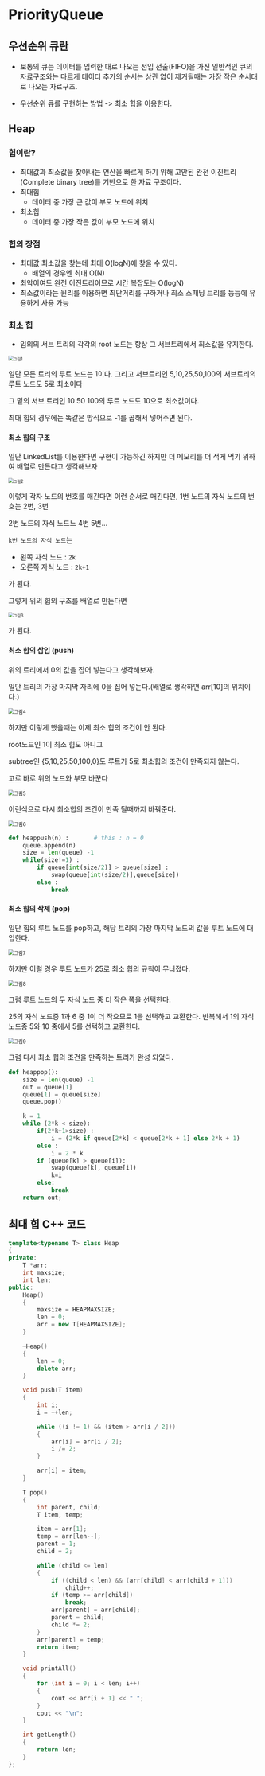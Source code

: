 # PriorityQueue

## 우선순위 큐란

- 보통의 큐는 데이터를 입력한 대로 나오는 선입 선출(FIFO)을 가진 일반적인 큐의 자료구조와는 다르게 데이터 추가의 순서는 상관 없이 제거될때는 가장 작은 순서대로 나오는 자료구조.

- 우선순위 큐를 구현하는 방법 -> 최소 힙을 이용한다.



## Heap

### 힙이란?

- 최대값과 최소값을 찾아내는 연산을 빠르게 하기 위해 고안된 완전 이진트리(Complete binary tree)를 기반으로 한 자료 구조이다.
- 최대힙
  - 데이터 중 가장 큰 값이 부모 노드에 위치
- 최소힙
  - 데이터 중 가장 작은 값이 부모 노드에 위치



### 힙의 장점

- 최대값 최소값을 찾는데 최대 O(logN)에 찾을 수 있다.
  - 배열의 경우엔 최대 O(N)
- 최악이여도 완전 이진트리이므로 시간 복잡도는 O(logN)
- 최소값이라는 원리를 이용하면 최단거리를 구하거나 최소 스패닝 트리를 등등에 유용하게 사용 가능



### 최소 힙

- 임의의 서브 트리의 각각의 root 노드는 항상 그 서브트리에서 최소값을 유지한다.

<img src="./그림1.png" alt="그림1" style="zoom:60%;" />

일단 모든 트리의 루트 노드는 1이다. 그리고 서브트리인 5,10,25,50,100의 서브트리의 루트 노드도 5로 최소이다

그 밑의 서브 트리인 10 50 100의 루트 노드도 10으로 최소값이다.



최대 힙의 경우에는 똑같은 방식으로 -1를 곱해서 넣어주면 된다.



#### 최소 힙의 구조

일단 LinkedList를 이용한다면 구현이 가능하긴 하지만 더 메모리를 더 적게 먹기 위하여 배열로 만든다고 생각해보자

<img src="./그림2.png" alt="그림2" style="zoom:60%;" />

이렇게 각자 노드의 번호를 매긴다면 이런 순서로 매긴다면, 1번 노드의 자식 노드의 번호는 2번, 3번

2번 노드의 자식 노드느 4번 5번...

`k번 노드의 자식 노드`는

- 왼쪽 자식 노드 : `2k`
- 오른쪽 자식 노드 : `2k+1`

가 된다.

그렇게 위의 힙의 구조를 배열로 만든다면

<img src="./그림3.png" alt="그림3" style="zoom:60%;" />

가 된다.



#### 최소 힙의 삽입 (push)

위의 트리에서 0의 값을 집어 넣는다고 생각해보자.

일단 트리의 가장 마지막 자리에 0을 집어 넣는다.(배열로 생각하면 arr[10]의 위치이다.)

<img src="./그림4.png" alt="그림4" style="zoom:70%;" />

하지만 이렇게 했을때는 이제 최소 힙의 조건이 안 된다.

root노드인 1이 최소 힙도 아니고

subtree인 {5,10,25,50,100,0}도 루트가 5로 최소힙의 조건이 만족되지 않는다.

고로 바로 위의 노드와 부모 바꾼다

<img src="./그림5.png" alt="그림5" style="zoom:70%;" />

이런식으로 다시 최소힙의 조건이 만족 될때까지 바꿔준다.

<img src="./그림6.png" alt="그림6" style="zoom:70%;" />



```python
def heappush(n) :		# this : n = 0
	queue.append(n)
    size = len(queue) -1
    while(size!=1) :
        if queue[int(size/2)] > queue[size] :
	        swap(queue[int(size/2)],queue[size])
	    else :
	        break
```



#### 최소 힙의 삭제 (pop)

일단 힙의 루트 노드를 pop하고, 해당 트리의 가장 마지막 노드의 값을 루트 노드에 대입한다.

<img src="./그림7.png" alt="그림7" style="zoom:70%;" />

하지만 이럴 경우 루트 노드가 25로 최소 힙의 규칙이 무너졌다.

<img src="./그림8.png" alt="그림8" style="zoom:70%;" />

그럼 루트 노드의 두 자식 노드 중 더 작은 쪽을 선택한다.

25의 자식 노드증 1과 6 중 1이 더 작으므로 1을 선택하고 교환한다. 반복해서 1의 자식 노드증 5와 10 중에서 5를 선택하고 교환한다.



<img src="./그림9.png" alt="그림9" style="zoom:70%;" />



그럼 다시 최소 힙의 조건을 만족하는 트리가 완성 되었다.

```python
def heappop():
    size = len(queue) -1
    out = queue[1]
    queue[1] = queue[size]
    queue.pop()

    k = 1
    while (2*k < size):
       	if(2*k+1>size) :
            i = (2*k if queue[2*k] < queue[2*k + 1] else 2*k + 1)
        else :
            i = 2 * k
        if (queue[k] > queue[i]):
            swap(queue[k], queue[i])
            k=i
        else:
            break
    return out;
```





## 최대 힙 C++ 코드

```c++
template<typename T> class Heap
{
private:
	T *arr;
	int maxsize;
	int len;
public:
	Heap()
	{
		maxsize = HEAPMAXSIZE;
		len = 0;
		arr = new T[HEAPMAXSIZE];
	}

	~Heap()
	{
		len = 0;
		delete arr;
	}

	void push(T item)
	{
		int i;
		i = ++len;

		while ((i != 1) && (item > arr[i / 2]))
		{
			arr[i] = arr[i / 2];
			i /= 2;
		}

		arr[i] = item;
	}

	T pop()
	{
		int parent, child;
		T item, temp;

		item = arr[1];
		temp = arr[len--];
		parent = 1;
		child = 2;

		while (child <= len)
		{
			if ((child < len) && (arr[child] < arr[child + 1]))
				child++;
			if (temp >= arr[child])
				break;
			arr[parent] = arr[child];
			parent = child;
			child *= 2;
		}
		arr[parent] = temp;
		return item;
	}

	void printAll()
	{
		for (int i = 0; i < len; i++)
		{
			cout << arr[i + 1] << " ";
		}
		cout << "\n";
	}

	int getLength()
	{
		return len;
	}
};
```

